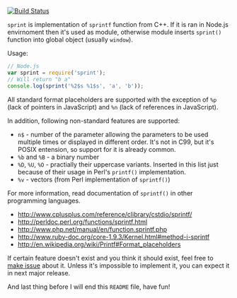 [![Build Status](https://secure.travis-ci.org/xfix/sprint.png?branch=master)](http://travis-ci.org/xfix/sprint)

`sprint` is implementation of `sprintf` function from C++. If it is ran in
Node.js envirnoment then it's used as module, otherwise module inserts
`sprint()` function into global object (usually `window`).

Usage:

```javascript
// Node.js
var sprint = require('sprint');
// Will return "b a"
console.log(sprint('%2$s %1$s', 'a', 'b'));
```

All standard format placeholders are supported with the exception of `%p`
(lack of pointers in JavaScript) and `%n` (lack of references in JavaScript).

In addition, following non-standard features are supported:

* `n$` - number of the parameter allowing the parameters to be used multiple
  times or displayed in different order. It's not in C99, but it's POSIX
  entension, so support for it is already common.
* `%b` and `%B` - a binary number
* `%D`, `%U`, `%O` - practially their uppercase variants. Inserted in this
  list just because of their usage in Perl's `printf()` implementation.
* `%v` - vectors (from Perl implementation of `sprintf()`)

For more information, read documentation of `sprintf()` in other programming
languages.

* http://www.cplusplus.com/reference/clibrary/cstdio/sprintf/
* http://perldoc.perl.org/functions/sprintf.html
* http://www.php.net/manual/en/function.sprintf.php
* http://www.ruby-doc.org/core-1.9.3/Kernel.html#method-i-sprintf
* http://en.wikipedia.org/wiki/Printf#Format_placeholders

If certain feature doesn't exist and you think it should exist, feel free to
[make issue](https://github.com/GlitchMr/sprint/issues) about it. Unless it's
impossible to implement it, you can expect it in next major release.

And last thing before I will end this `README` file, have fun!
